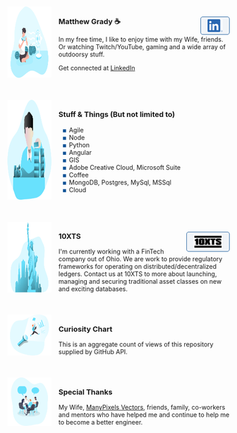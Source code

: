 <link rel="apple-touch-icon" sizes="180x180" href="/apple-touch-icon.png">
<link rel="icon" type="image/png" sizes="32x32" href="/favicon-32x32.png">
<link rel="icon" type="image/png" sizes="16x16" href="/favicon-16x16.png">
<link rel="manifest" href="/site.webmanifest">
<link
rel="stylesheet"
href="https://cdnjs.cloudflare.com/ajax/libs/animate.css/4.1.1/animate.min.css"
/>

<div class="row">
	<img class="row-logo" src="./Watermelon_Monochromatic.svg">
	<div class="row-item"><h3>Matthew Grady ☕ <a href = "https://linkedin.com/in/matthew-grady-7b752a16"><img class="hover-friends" src="./LI-In-Bug.png" style=" float: right; max-width: 66px;
    padding: 5px 15px;
    border: 1px solid #155799; 
    background: rgba(21, 87, 153, .05);
    border-radius: 5px; max-height: 29.06px;"></a></h3> 
<div id="about"></div>

In my free time, I like to enjoy time with my Wife, friends. Or watching Twitch/YouTube, gaming and a wide array of outdoorsy stuff.

Get connected at <a href="https://linkedin.com/in/matthew-grady-7b752a16">LinkedIn</a>
	</div>
</div>

<script>

	
document.getElementById("about").innerHTML = "Hi, I'm Matthew. I do solo and agile full-stack stuff and things from behind a monitor ( or 2, or 3 ).";

const header = document.getElementsByTagName("header");
window.onwheel = function(event) {headerScrollFunction(event)};
 
function headerScrollFunction(event) {
  if (document.documentElement.scrollTop > 10 && event.deltaY > 0) {

   header[0].classList.remove('expand');
   header[0].classList.add('collapse');

  } 
 else if (document.documentElement.scrollTop < 10 && event.deltaY < 0) {

    header[0].classList.remove('collapse');
    header[0].classList.add('expand');
    window.scrollTo(0,0);

 }
}
</script>

<style>
 
 body {
  scroll-snap-type: y mandatory;
 }
 .page-header {
	background-image: url('1610.m00.i125.n015.S.c12.310635362 Vector cartoon blue cloudy sky horizontal seamless pattern.jpg') !important;
    background-size: 85%;
    background-repeat: repeat;
    background-position: 0 0;
    /*adjust s value for speed*/
     animation: animatedBackground 850s linear infinite;
}

 .page-header:after,
 .page-header:before {
    content: '';
    display: block;
    position: absolute;
    top: 0; bottom: 0; left: 0; right: 0;
}

 .page-header:before {
    background: linear-gradient(
	0deg, rgba(255,255,255,1) 25%, rgba(0,212,255,0.3) 100%);
    animation: OpacityAnim 60s ease-in-out 0s infinite alternate;
}

 .page-header:after {
    background: linear-gradient(0deg, rgba(255,255,255,1) 25%, rgba(85,48,83,0.45) 100%);
    animation: OpacityAnim 60s ease-in-out -60s infinite alternate;
}
	
@keyframes OpacityAnim {
    0%{opacity: 1.0}
    100%{opacity: 0.0}
}
	
@keyframes animatedBackground {
  from {
    background-position: 0 0;
  }
/*use negative width if you want it to flow right to left else and positive for left to right*/
  to {
    background-position: -10000px 0;
  }
}
 header {
 scroll-snap-align: start;
 }
 
 #content {
 scroll-snap-align: start;
 }
 
 #about {
 scroll-snap-align: start;
 }
 
 #stuff--things-but-not-limited-to {
 scroll-snap-align: start;
 }
 
 #10xts {
 scroll-snap-align: start;
 }

 #curiosity-chart {
 scroll-snap-align: start;
 }
 
.row {
 display: flex;
 margin-bottom: 50px;
}

.row-logo {
 width: 100px;
 margin-right: 1rem;
}

.row-item {

}

ul li { 
  list-style-image: radial-gradient(circle, #155799,  #155799);
  list-style-border: 1px solid #155799;
}
	
.collapse {
  display: flex;
  justify-content: center;
  align-items: center;
  animation: collapse .5s ease forwards, animatedBackground 850s linear infinite;
    background-size: 85%;
    background-repeat: repeat;
    background-position: 0 0;
}
	
.project-name {
z-index: 100;
    position: relative;	
}
	
.page-header a {
z-index: 100;
    position: relative;	
}

.collapse .project-name {
 font-size: 12px;
}

.collapse a.btn {
 display: none;
}
 
.expand {
 animation: expand .5s ease forwards, animatedBackground 850s linear infinite;
 padding-top: 80px;
 padding-bottom: 80px;
    background-size: 85%;
    background-repeat: repeat;
    background-position: 0 0;
}
 
.bottom-left {
  position: fixed;
  bottom: 18px;
  left: -10px;
 }
 
 .top-right {
  position: fixed;
  top: 60px;
  right: 00px;
 }
 
 .page-header {
  background-image: linear-gradient(
  120deg, #155799, #fff);
  position: sticky;
  top: 0px;
  padding-top: 80px;
  padding-bottom: 80px;
 }
 
 .main-content h1, .main-content h2, .main-content h3, .main-content h4, .main-content h5, .main-content h6 {
  color:  #155799;
 }
 
  @keyframes collapse {
   from {
   padding-top: 80px;
   padding-bottom: 80px;
   }
   to {
   padding-top: 2px;
   padding-bottom: 2px;
   }
 }

 @keyframes expand {
   from {
    padding-top: 2px;
    padding-bottom: 2px;
   }
   to {
    padding-top: 80px;
    padding-bottom: 80px;
   }
 }
</style>

<div class="row">
	<img class="row-logo" src="./Data Arranging_Monochromatic.svg">
	<div class="row-item"><h3>Stuff & Things (But not limited to)</h3> 
<ul>
  <li>Agile</li>
  <li>Node</li>
  <li>Python</li>
  <li>Angular</li>
  <li>GIS</li>
  <li>Adobe Creative Cloud, Microsoft Suite</li>
  <li>Coffee</li>
  <li>MongoDB, Postgres, MySql, MSSql</li>
  <li>Cloud</li>
</ul>  
	</div>
</div>

<div class="row">
	<img class="row-logo" src="./Statue of liberty_Monochromatic.svg">
	<div class="row-item"><h3>10XTS <a href = "mailto: info@10xts.com"><img src="./10xts.png" style=" float: right; max-width: 66px;
    padding: 5px 15px;
    border: 1px solid #155799; 
    background: rgba(21, 87, 153, .05);
    border-radius: 5px;"></a></h3> 
I'm currently working with a FinTech company out of Ohio. We are work to provide regulatory frameworks for operating on distributed/decentralized ledgers. Contact us at 10XTS to more about launching, managing and securing traditional asset classes on new and exciting databases. 
	</div>
</div>

<div class="row">
	<img class="row-logo" src="./Spotlight _Monochromatic.svg">
	<div class="row-item"><h3>Curiosity Chart</h3> 
This is an aggregate count of views of this repository supplied by GitHub API. 
<section id="curiosity-container" class="curiosity-container"></section>
	</div>
</div>

<script src="https://d3js.org/d3.v3.min.js"></script>
<script src="https://cdnjs.cloudflare.com/ajax/libs/jquery/3.6.0/jquery.min.js" integrity="sha512-894YE6QWD5I59HgZOGReFYm4dnWc1Qt5NtvYSaNcOP+u1T9qYdvdihz0PPSiiqn/+/3e7Jo4EaG7TubfWGUrMQ==" crossorigin="anonymous" referrerpolicy="no-referrer"></script>
<script>
	
// Set the dimensions of the canvas / graph
var	margin = {top: 30, right: 20, bottom: 30, left: 50},
	width = 600 - margin.left - margin.right,
	height = 270 - margin.top - margin.bottom;
 
// Parse the date / time
var	parseDate = d3.time.format("%d-%b-%y").parse;
 
// Set the ranges
var     x = d3.scale.ordinal().rangeRoundBands([0, width], 1);
var	y = d3.scale.linear().range([height, 0]);
 
// Define the axes
var 	xAxis = d3.svg.axis()
	.scale(x)
	.orient("bottom");
 
var	yAxis = d3.svg.axis().scale(y)
	.orient("left").ticks(3);
 
// Define the line
var     valueline = d3.svg.line()
	.interpolate("basis")
	.x(function (d) {
	    return x(d.superposition);
	 })
	 .y(function (d) {
	    return y(d.value);
	 });
    
// Adds the svg canvas
var	svg = d3.select("section")
	.append("svg")
		.attr("width", width + margin.left + margin.right)
		.attr("height", height + margin.top + margin.bottom)
	.append("g")
		.attr("transform", "translate(" + margin.left + "," + margin.top + ")");
 
window.sneakyVariable = [];
 	
$.ajax({

    url : 'https://api.countapi.xyz/hit/coffeestained.github.io/about-this-dev',
    type : 'GET',
    success : function(data) { 
	const past = {value: (data.value-1)/2, superposition: 'The Past'};
        window.sneakyVariable.push(past);
	$.ajax({

	    url : 'https://api.countapi.xyz/hit/coffeestained.github.io/about-this-dev',
	    type : 'GET',
	    success : function(data) {              
		const present = {value: (data.value)/2, superposition: 'The Present'};
		window.sneakyVariable.push(present);

		window.sneakyVariable.forEach(function(d) {
			d.superposition = d.superposition;
			d.value = +d.value;
		});

		// Scale the range of the data
		x.domain(d3.extent(window.sneakyVariable, function(d) { return d.superposition; }));
		y.domain([0, d3.max(window.sneakyVariable, function(d) { return d.value; })]);

		// Add the valueline path.
		//svg.append("path")	
			//.attr("class", "line")
			//.attr("d", valueline(window.sneakyVariable));

		// Add the X Axis
		svg.append("g")		
			.attr("class", "x axis")
			.attr("transform", "translate(0," + height + ")")
			.call(xAxis);

		// Add the Y Axis
		svg.append("g")		
			.attr("class", "y axis")
			.call(yAxis);
	
		svg.selectAll(".dot")
		      .data(window.sneakyVariable, function(d){
			return d.value
		      })
		      .enter()
		      .append("circle")
		      .attr("r", 3)
		      .attr("cx", function(d,i){
			if (i == 0) return 175;
			else return 350;
		      })
		      .attr("cy", function(d){
			return d.value
		      })
		      .attr("fill", function(d){
			return '#155799';
		      });
	
	    },
	    error : function(request,error)
	    {
		alert("Request: "+JSON.stringify(request));
	    }
	});	
    },
    error : function(request,error)
    {
        alert("Request: "+JSON.stringify(request));
    }
});
	
const element = document.querySelector("h1");
element.classList.add('animate__animated');

window.sneakyAnimationEnum = ['animate__bounce','animate__pulse','animate__rubberBand','animate__shakeX',
	'animate__shakeY','animate__swing','animate__tada','animate__jello','animate__heartBeat'];
window.sneakyCurrentAnimation = window.sneakyAnimationEnum[Math.floor(Math.random()*window.sneakyAnimationEnum.length)];
element.classList.add(window.sneakyCurrentAnimation);
	
element.addEventListener("mouseover", event => {
  element.classList.remove(window.sneakyCurrentAnimation);
  let current = window.sneakyAnimationEnum[Math.floor(Math.random()*window.sneakyAnimationEnum.length)];
	window.sneakyCurrentAnimation = current;
  element.classList.add(current);
});
	
window.hoverFriends = document.querySelectorAll('img');
console.log(hoverFriends);
window.hoverFriends.forEach(element => {
	element.classList.add('animate__animated');
	element.addEventListener("mouseover", event => {
	  element.classList.remove(window.sneakyCurrentAnimation);
	  let current = window.sneakyAnimationEnum[Math.floor(Math.random()*window.sneakyAnimationEnum.length)];
		window.sneakyCurrentAnimation = current;
	  element.classList.add(current);
	});
});
</script>

<style>
path { 
  stroke: #155799;
	stroke-width: 2;
	fill: none;
}

.axis path,
.axis line {
	fill: none;
	stroke: #8ba9c7;
	stroke-width: 1;
	shape-rendering: crispEdges;
}
	
.dot {
    fill: #155799;
    stroke: #fff;
}
 </style>

<div class="row">
	<img class="row-logo" src="./Brainstorming session _Monochromatic.svg">
	<div class="row-item"><h3>Special Thanks</h3> 
		My Wife, <a href="https://www.manypixels.co/gallery">ManyPixels Vectors</a>, friends, family, co-workers and mentors who have helped me and continue to help me to become a better engineer.
	</div>
</div>



